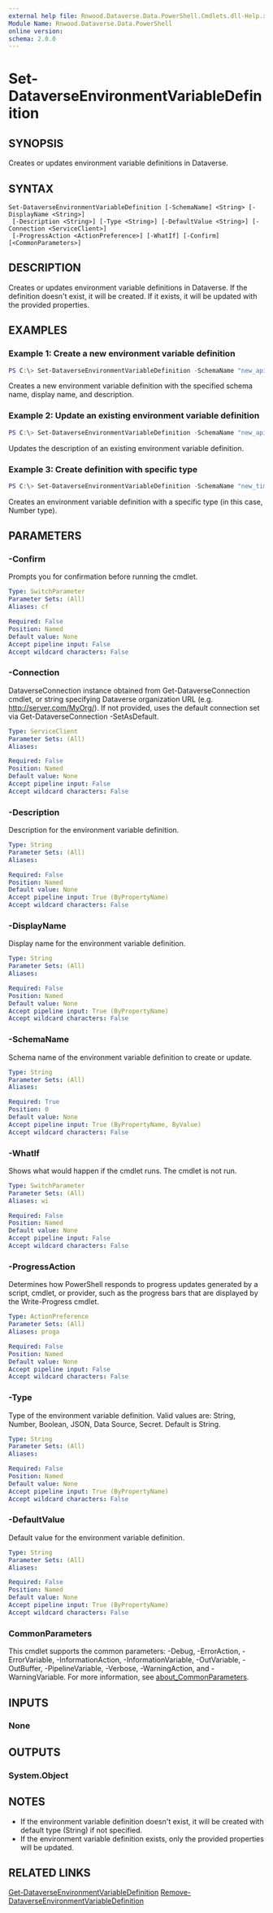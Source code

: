 ```yaml
---
external help file: Rnwood.Dataverse.Data.PowerShell.Cmdlets.dll-Help.xml
Module Name: Rnwood.Dataverse.Data.PowerShell
online version:
schema: 2.0.0
---
```


# Set-DataverseEnvironmentVariableDefinition

## SYNOPSIS
Creates or updates environment variable definitions in Dataverse.

## SYNTAX

```
Set-DataverseEnvironmentVariableDefinition [-SchemaName] <String> [-DisplayName <String>]
 [-Description <String>] [-Type <String>] [-DefaultValue <String>] [-Connection <ServiceClient>]
 [-ProgressAction <ActionPreference>] [-WhatIf] [-Confirm] [<CommonParameters>]
```

## DESCRIPTION
Creates or updates environment variable definitions in Dataverse. If the definition doesn't exist, it will be created. If it exists, it will be updated with the provided properties.

## EXAMPLES

### Example 1: Create a new environment variable definition
```powershell
PS C:\> Set-DataverseEnvironmentVariableDefinition -SchemaName "new_apiurl" -DisplayName "API URL" -Description "The URL for the external API"
```

Creates a new environment variable definition with the specified schema name, display name, and description.

### Example 2: Update an existing environment variable definition
```powershell
PS C:\> Set-DataverseEnvironmentVariableDefinition -SchemaName "new_apiurl" -Description "Updated description for the API URL"
```

Updates the description of an existing environment variable definition.

### Example 3: Create definition with specific type
```powershell
PS C:\> Set-DataverseEnvironmentVariableDefinition -SchemaName "new_timeout" -DisplayName "Timeout" -Type "Number"
```

Creates an environment variable definition with a specific type (in this case, Number type).

## PARAMETERS

### -Confirm
Prompts you for confirmation before running the cmdlet.

```yaml
Type: SwitchParameter
Parameter Sets: (All)
Aliases: cf

Required: False
Position: Named
Default value: None
Accept pipeline input: False
Accept wildcard characters: False
```

### -Connection
DataverseConnection instance obtained from Get-DataverseConnection cmdlet, or string specifying Dataverse organization URL (e.g. http://server.com/MyOrg/). If not provided, uses the default connection set via Get-DataverseConnection -SetAsDefault.

```yaml
Type: ServiceClient
Parameter Sets: (All)
Aliases:

Required: False
Position: Named
Default value: None
Accept pipeline input: False
Accept wildcard characters: False
```

### -Description
Description for the environment variable definition.

```yaml
Type: String
Parameter Sets: (All)
Aliases:

Required: False
Position: Named
Default value: None
Accept pipeline input: True (ByPropertyName)
Accept wildcard characters: False
```

### -DisplayName
Display name for the environment variable definition.

```yaml
Type: String
Parameter Sets: (All)
Aliases:

Required: False
Position: Named
Default value: None
Accept pipeline input: True (ByPropertyName)
Accept wildcard characters: False
```

### -SchemaName
Schema name of the environment variable definition to create or update.

```yaml
Type: String
Parameter Sets: (All)
Aliases:

Required: True
Position: 0
Default value: None
Accept pipeline input: True (ByPropertyName, ByValue)
Accept wildcard characters: False
```

### -WhatIf
Shows what would happen if the cmdlet runs. The cmdlet is not run.

```yaml
Type: SwitchParameter
Parameter Sets: (All)
Aliases: wi

Required: False
Position: Named
Default value: None
Accept pipeline input: False
Accept wildcard characters: False
```

### -ProgressAction
Determines how PowerShell responds to progress updates generated by a script, cmdlet, or provider, such as the progress bars that are displayed by the Write-Progress cmdlet.

```yaml
Type: ActionPreference
Parameter Sets: (All)
Aliases: proga

Required: False
Position: Named
Default value: None
Accept pipeline input: False
Accept wildcard characters: False
```

### -Type
Type of the environment variable definition. Valid values are: String, Number, Boolean, JSON, Data Source, Secret. Default is String.

```yaml
Type: String
Parameter Sets: (All)
Aliases:

Required: False
Position: Named
Default value: None
Accept pipeline input: True (ByPropertyName)
Accept wildcard characters: False
```

### -DefaultValue
Default value for the environment variable definition.

```yaml
Type: String
Parameter Sets: (All)
Aliases:

Required: False
Position: Named
Default value: None
Accept pipeline input: True (ByPropertyName)
Accept wildcard characters: False
```

### CommonParameters
This cmdlet supports the common parameters: -Debug, -ErrorAction, -ErrorVariable, -InformationAction, -InformationVariable, -OutVariable, -OutBuffer, -PipelineVariable, -Verbose, -WarningAction, and -WarningVariable. For more information, see [about_CommonParameters](http://go.microsoft.com/fwlink/?LinkID=113216).

## INPUTS

### None
## OUTPUTS

### System.Object
## NOTES
- If the environment variable definition doesn't exist, it will be created with default type (String) if not specified.
- If the environment variable definition exists, only the provided properties will be updated.

## RELATED LINKS

[Get-DataverseEnvironmentVariableDefinition](Get-DataverseEnvironmentVariableDefinition.md)
[Remove-DataverseEnvironmentVariableDefinition](Remove-DataverseEnvironmentVariableDefinition.md)
